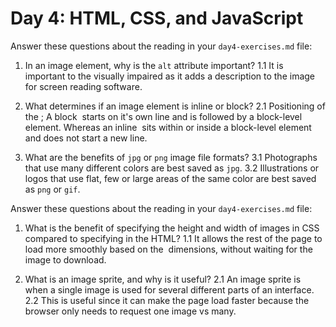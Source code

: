 # Day 4: HTML, CSS, and JavaScript



Answer these questions about the reading in your `day4-exercises.md` file:

1.  In an image element, why is the `alt` attribute important?
1.1 It is important to the visually impaired as it adds a description to the image for screen reading software.

2.  What determines if an image element is inline or block?
2.1 Positioning of the <img>; A block <img> starts on it's own line and is followed by a block-level element.  Whereas an inline <img> sits within or inside a block-level element and does not start a new line.

3.  What are the benefits of `jpg` or `png` image file formats?
3.1 Photographs that use many different colors are best saved as `jpg`.
3.2 Illustrations or logos that use flat, few or large areas of the same color are best saved as `png` or `gif`.



Answer these questions about the reading in your `day4-exercises.md` file:

1.  What is the benefit of specifying the height and width of images in CSS compared to specifying in the HTML?
1.1  It allows the rest of the page to load more smoothly based on the <img> dimensions, without waiting for the image to download.

2.  What is an image sprite, and why is it useful?
2.1 An image sprite is when a single image is used for several different parts of an interface.
2.2 This is useful since it can make the page load faster because the browser only needs to request one image vs many.  
